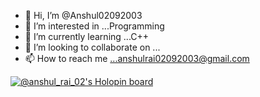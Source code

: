 - 👋 Hi, I’m @Anshul02092003
- 👀 I’m interested in ...Programming
- 🌱 I’m currently learning ...C++
- 💞️ I’m looking to collaborate on ...
- 📫 How to reach me ...anshulrai02092003@gmail.com

<!---
Anshul02092003/Anshul02092003 is a ✨ special ✨ repository because its `README.md` (this file) appears on your GitHub profile.
You can click the Preview link to take a look at your changes.
--->
[![@anshul_rai_02's Holopin board](https://holopin.me/anshul_rai_02)](https://holopin.io/@anshul_rai_02)
